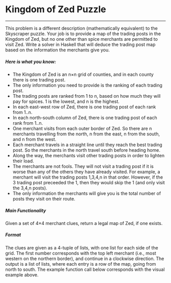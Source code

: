 # Kingdom of Zed Puzzle
-------------------------

This problem is a different description (mathematically equivalent) to the Skyscraper puzzle.
Your job is to provide a map of the trading posts in the Kingdom of Zed, but no one other than spice merchants are permitted to visit Zed. Write a solver in Haskell that will deduce the trading post map based on the information the merchants give you.

##### Here is what you know:

- The Kingdom of Zed is an n×n grid of counties, and in each county there is one trading post.
- The only information you need to provide is the ranking of each trading post.
- The trading posts are ranked from 1 to n, based on how much they will pay for spices. 1 is the lowest, and n is the highest.
- In each east-west row of Zed, there is one trading post of each rank from 1..n.
- In each north-south column of Zed, there is one trading post of each rank from 1..n.
- One merchant visits from each outer border of Zed. So there are n merchants travelling from the north, n from the east, n from the south, and n from the west.
- Each merchant travels in a straight line until they reach the best trading post. So the merchants in the north travel south before heading home.
- Along the way, the merchants visit other trading posts in order to lighten their load. 
- The merchants are not fools. They will not visit a trading post if it is worse than any of the others they have already visited. For example, a merchant will visit the trading posts 1,3,4,n in that order. However, if the 3 trading post preceeded the 1, then they would skip the 1 (and only visit the 3,4,n posts).
- The only information the merchants will give you is the total number of posts they visit on their route.

##### Main Functionality
Given a set of 4×4 merchant clues, return a legal map of Zed, if one exists.

##### Format
The clues are given as a 4-tuple of lists, with one list for each side of the grid. The first number corresponds with the top left merchant (i.e., most western on the northern border), and continue in a clockwise direction. The output is a list of lists, where each entry is a row of the map, going from north to south. The example function call below corresponds with the visual example above.
 